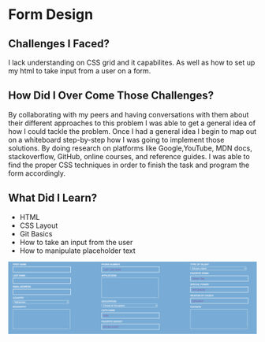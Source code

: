 # Form Design 

## Challenges I Faced? 

I lack understanding on CSS grid and it capabilites. As well as how to set up my html to take input from a user on a form. 

## How Did I Over Come Those Challenges? 

By collaborating with my peers and having conversations with them about their different approaches to this problem I was able to get a general idea of how I could tackle the problem. Once I had a general idea I begin to map out on a whiteboard step-by-step how I was going to implement those solutions. By doing research on platforms like Google,YouTube, MDN docs, stackoverflow, GitHub, online courses, and reference guides. I was able to find the proper CSS techniques in order to finish the task and program the form accordingly. 

## What Did I Learn? 

* HTML
* CSS Layout
* Git Basics
* How to take an input from the user
* How to manipulate placeholder text



![Form Screen Shot](form.png)
